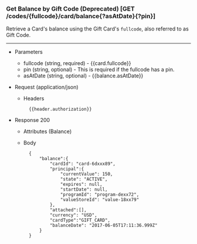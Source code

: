 ### Get Balance by Gift Code (Deprecated) [GET /codes/{fullcode}/card/balance{?asAtDate}{?pin}]
Retrieve a Card's balance using the Gift Card's `fullcode`, also referred to as Gift Code.

---
+ Parameters
    + fullcode (string, required) - {{card.fullcode}}
    + pin (string, optional) - This is required if the fullcode has a pin.
    + asAtDate (string, optional) - {{balance.asAtDate}}

+ Request (application/json)
    + Headers
    
            {{header.authorization}}
    
+ Response 200
    + Attributes (Balance)

    + Body

            {
                "balance":{
                    "cardId": "card-6dxxx89",
                    "principal":{
                        "currentValue": 150,
                        "state": "ACTIVE",
                        "expires": null,
                        "startDate": null,
                        "programId": "program-dexx72",
                        "valueStoreId": "value-18xx79"
                    },
                    "attached":[],
                    "currency": "USD",
                    "cardType":"GIFT_CARD",
                    "balanceDate": "2017-06-05T17:11:36.999Z"
                }
            }
